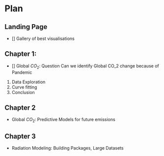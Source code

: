 # Plan 
## Landing Page
- [] Gallery of best visualisations
## Chapter 1:
- [] Global $CO_2$: Question Can we identify Global CO_2 change because of Pandemic 
1. Data Exploration
2. Curve fitting 
3. Conclusion 
## Chapter 2
- Global $CO_2$: Predictive Models for future emissions
## Chapter 3
- Radiation Modeling: Building Packages, Large Datasets  